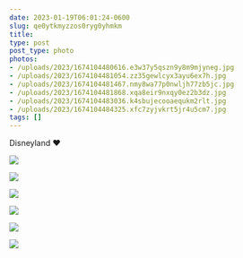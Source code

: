 ```yaml
---
date: 2023-01-19T06:01:24-0600
slug: qe0ytkmyzzos0ryg0yhmkm
title: 
type: post
post_type: photo
photos:
- /uploads/2023/1674104480616.e3w37y5qszn9y8m9mjyneg.jpg
- /uploads/2023/1674104481054.zz35gewlcyx3ayu6ex7h.jpg
- /uploads/2023/1674104481467.nmy8wa77p0nwljh77zb5jc.jpg
- /uploads/2023/1674104481868.xqa8eir9nxqy0ez2b3dz.jpg
- /uploads/2023/1674104483036.k4sbujecooaequkm2rlt.jpg
- /uploads/2023/1674104484325.xfc7zyjvkrt5jr4u5cm7.jpg
tags: []
---
```

Disneyland ❤️


![](/uploads/2023/1674104480616.e3w37y5qszn9y8m9mjyneg.jpg)


![](/uploads/2023/1674104481054.zz35gewlcyx3ayu6ex7h.jpg)


![](/uploads/2023/1674104481467.nmy8wa77p0nwljh77zb5jc.jpg)


![](/uploads/2023/1674104481868.xqa8eir9nxqy0ez2b3dz.jpg)


![](/uploads/2023/1674104483036.k4sbujecooaequkm2rlt.jpg)


![](/uploads/2023/1674104484325.xfc7zyjvkrt5jr4u5cm7.jpg)


